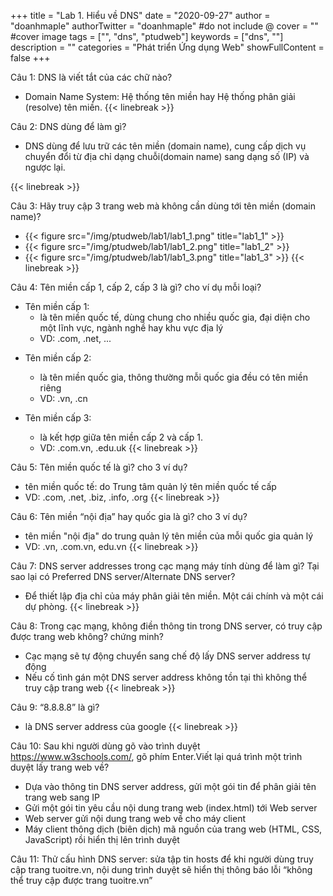 +++
title = "Lab 1. Hiểu về DNS"
date = "2020-09-27"
author = "doanhmaple"
authorTwitter = "doanhmaple" #do not include @
cover = "" #cover image
tags = ["", "dns", "ptudweb"]
keywords = ["dns", ""]
description = ""
categories = "Phát triển Ứng dụng Web"
showFullContent = false
+++

Câu 1: DNS là viết tắt của các chữ nào?
* Domain Name System: Hệ thống tên miền hay Hệ thống phân giải (resolve) tên miền.
  {{< linebreak >}}

Câu 2: DNS dùng để làm gì?
* DNS dùng để lưu trữ các tên miền (domain name), cung cấp dịch vụ chuyển đổi từ địa chỉ dạng chuỗi(domain name) sang dạng số (IP) và ngược lại.

{{< linebreak >}}

Câu 3: Hãy truy cập 3 trang web mà không cần dùng tới tên miền (domain name)?
  * {{< figure src="/img/ptudweb/lab1/lab1_1.png" title="lab1_1" >}}
  * {{< figure src="/img/ptudweb/lab1/lab1_2.png" title="lab1_2" >}}
  * {{< figure src="/img/ptudweb/lab1/lab1_3.png" title="lab1_3" >}}
{{< linebreak >}}

Câu 4: Tên miền cấp 1, cấp 2, cấp 3 là gì? cho ví dụ mỗi loại?
  * Tên miền cấp 1: 
    - là tên miền quốc tế, dùng chung cho nhiều quốc gia, đại diện cho một lĩnh vực, ngành nghề hay khu vực địa lý
    - VD: .com, .net, ...

- Tên miền cấp 2:
  - là tên miền quốc gia, thông thường mỗi quốc gia đều có tên miền riêng
  - VD: .vn, .cn

- Tên miền cấp 3:
  - là kết hợp giữa tên miền cấp 2 và cấp 1.
  - VD: .com.vn, .edu.uk
{{< linebreak >}}

Câu 5: Tên miền quốc tế là gì? cho 3 ví dụ?
- tên miền quốc tế: do Trung tâm quản lý tên miền quốc tế cấp
- VD: .com, .net, .biz, .info, .org
{{< linebreak >}}

Câu 6: Tên miền “nội địa” hay quốc gia là gì? cho 3 ví dụ?
- tên miền "nội địa" do trung quản lý tên miền của mỗi quốc gia quản lý
- VD: .vn, .com.vn, edu.vn
{{< linebreak >}}

Câu 7: DNS server addresses trong cạc mạng máy tính dùng để làm gì? Tại sao lại có Preferred DNS server/Alternate DNS server?
- Để thiết lập địa chỉ của máy phân giải tên miền. Một  cái chính và một cái dự phòng.
{{< linebreak >}}

Câu 8: Trong cạc mạng, không điền thông tin trong DNS server, có truy cập được trang web không? chứng minh?
- Cạc mạng sẽ tự động chuyển sang chế độ lấy DNS server address tự động
- Nếu cố tình gán một DNS server address không tồn tại thì không thể truy cập trang web
{{< linebreak >}}

Câu 9: “8.8.8.8” là gì?
- là DNS server address của google
{{< linebreak >}}

Câu 10: Sau khi người dùng gõ vào trình duyệt https://www.w3schools.com/, gõ phím Enter.Viết lại quá trình một trình duyệt lấy trang web về?
- Dựa vào thông tin DNS server address, gửi một gói tin để phân giải tên trang web sang IP
- Gửi một gói tin yêu cầu nội dung trang web (index.html) tới Web server
- Web server gửi nội dung trang web về cho máy client
- Máy client thông dịch (biên dịch) mã nguồn của trang web (HTML, CSS, JavaScript) rồi hiển thị lên trình duyệt

Câu 11: Thử cấu hình DNS server: sửa tập tin hosts để khi người dùng truy cập trang tuoitre.vn, nội dung trình duyệt sẽ hiển thị thông báo lỗi “không thể truy cập được trang tuoitre.vn”